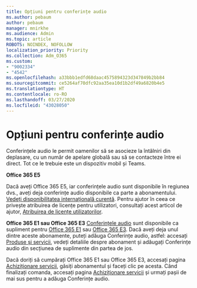 ```yaml
---
title: Opțiuni pentru conferințe audio
ms.author: pebaum
author: pebaum
manager: mnirkhe
ms.audience: Admin
ms.topic: article
ROBOTS: NOINDEX, NOFOLLOW
localization_priority: Priority
ms.collection: Adm_O365
ms.custom:
- "9002334"
- "4542"
ms.openlocfilehash: a33bbb1edfd68daac4575894323d347849b2bb84
ms.sourcegitcommit: ce5264af70dfc92aa35ea10d1b2df49a6820b4e5
ms.translationtype: HT
ms.contentlocale: ro-RO
ms.lasthandoff: 03/27/2020
ms.locfileid: "43028050"
---
```

# <a name="options-for-audio-conferencing"></a>Opțiuni pentru conferințe audio

Conferințele audio le permit oamenilor să se asocieze la întâlniri din deplasare, cu un număr de apelare globală sau să se contacteze între ei direct.  Tot ce le trebuie este un dispozitiv mobil și Teams.

**Office 365 E5**

Dacă aveți Office 365 E5, iar conferințele audio sunt disponibile în regiunea dvs., aveți deja conferințe audio disponibile ca parte a abonamentului.   [Vedeți disponibilitatea internațională curentă](https://go.microsoft.com/fwlink/p/?LinkID=839556).  Pentru ajutor în ceea ce privește atribuirea de licențe pentru utilizatori, consultați acest articol de ajutor, [Atribuirea de licențe utilizatorilor](https://docs.microsoft.com/microsoft-365/admin/manage/assign-licenses-to-users).

**Office 365 E1 sau Office 365 E3**
[Conferințele audio](https://products.office.com/microsoft-teams/online-meeting-solutions#customerstoryregion2) sunt disponibile ca supliment pentru [Office 365 E1](https://www.microsoft.com/microsoft-365/business/office-365-enterprise-e1-business-software) sau [Office 365 E3](https://www.microsoft.com/microsoft-365/business/office-365-enterprise-e3-business-software).  Dacă aveți deja unul dintre aceste abonamente, puteți adăuga Conferințe audio, astfel: accesați [Produse și servicii](https://go.microsoft.com/fwlink/p/?linkid=842054), vedeți detaliile despre abonament și adăugați Conferințe audio din secțiunea de suplimente din partea de jos.

Dacă doriți să cumpărați Office 365 E1 sau Office 365 E3, accesați pagina [Achiziționare servicii](https://go.microsoft.com/fwlink/p/?linkid=868433), găsiți abonamentul și faceți clic pe acesta.  Când finalizați comanda, accesați pagina [Achiziționare servicii](https://go.microsoft.com/fwlink/p/?linkid=868433) și urmați pașii de mai sus pentru a adăuga Conferințe audio.
